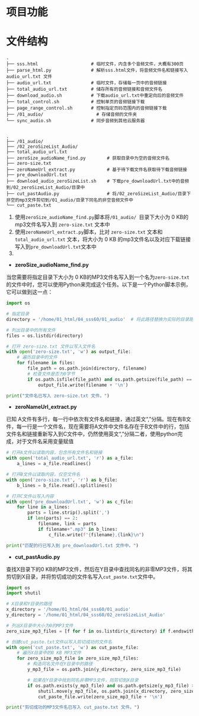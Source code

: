 # 项目功能



# 文件结构

```
.
├── sss.html                    # 临时文件，内含多个音频文件，大概有300页
├── parse_html.py               # 解析sss.html文件，将音频文件名和链接写入 audio_url.txt 文件
├── audio_url.txt               # 临时文件，存储每一页中的音频链接
├── total_audio_url.txt         # 储存所有的音频链接和音频文件名
├── download_audio.sh           # 下载audio_url.txt中重定向后的音频文件
├── total_control.sh            # 控制单页的音频链接下载
├── page_range_control.sh       # 控制指定页码范围内的音频链接下载
├── /01_audio/                    # 存储音频的文件夹
└── sync_audio.sh               # 同步音频到其他云服务器


.
├── /01_audio/ 
├── /02_zeroSizeList_Audio/
├── total_audio_url.txt
├── zeroSize_audioName_find.py        # 获取目录中为空的音频文件名
├── zero-size.txt
├── zeroNameUrl_extract.py            # 基于待下载文件名获取待下载音频链接
├── pre_downloadUrl.txt
├── download_audio_zeroSizeList.sh    # 下载pre_downloadUrl.txt中的音频到/02_zeroSizeList_Audio/目录中
├── cut_pastAudio.py                  # 将/02_zeroSizeList_Audio/目录下非空的mp3文件剪切到/01_audio/目录下同名的非空音频文件中
└── cut_paste.txt

```

1. 使用`zeroSize_audioName_find.py`脚本将`/01_audio/ `目录下大小为 0 KB的mp3文件名写入到 `zero-size.txt` 文本中
2. 使用`zeroNameUrl_extract.py`脚本，比对 `zero-size.txt` 文本和 `total_audio_url.txt` 文本，将大小为 0 KB 的mp3文件名以及对应下载链接写入到`pre_downloadUrl.txt`文本中
3. 






- **zeroSize_audioName_find.py**

当您需要将指定目录下大小为 0 KB的MP3文件名写入到一个名为`zero-size.txt`的文件中时，您可以使用Python来完成这个任务。以下是一个Python脚本示例，它可以做到这一点：

```python
import os

# 指定目录
directory = '/home/01_html/04_sss60/01_audio'  # 将此路径替换为实际的目录路径

# 列出目录中的所有文件
files = os.listdir(directory)

# 打开 zero-size.txt 文件以写入文件名
with open('zero-size.txt', 'w') as output_file:
    # 遍历目录中的文件
    for filename in files:
        file_path = os.path.join(directory, filename)
        # 检查文件是否为0字节
        if os.path.isfile(file_path) and os.path.getsize(file_path) == 0 and filename.endswith('.mp3'):
            output_file.write(filename + '\n')

print("文件名已写入 zero-size.txt 文件。")
```

- **zeroNameUrl_extract.py**

已知 A文件有多行，每一行中依次有文件名和链接，通过英文“,”分隔。现在有B文件，每一行是一个文件名，现在需要将A文件中文件名存在于B文件中的行，包括文件名和链接重新写入到C文件中，仍然使用英文“,”分隔二者，使用python完成，对于文件名采用变量赋值

```python
# 打开A文件以读取内容，包含所有文件名和链接
with open('total_audio_url.txt', 'r') as a_file:
    a_lines = a_file.readlines()

# 打开B文件以读取内容，仅空文件名
with open('zero-size.txt', 'r') as b_file:
    b_lines = b_file.read().splitlines()

# 打开C文件以写入内容
with open('pre_downloadUrl.txt', 'w') as c_file:
    for line in a_lines:
        parts = line.strip().split(',')
        if len(parts) == 2:
            filename, link = parts
            if filename+".mp3" in b_lines:
                c_file.write(f"{filename},{link}\n")

print("匹配的行已写入到 pre_downloadUrl.txt 文件中。")
```

- **cut_pastAudio.py**

查找X目录下的0 KB的MP3文件，然后在Y目录中查找同名的非零MP3文件，将其剪切到X目录，并将剪切成功的文件名写入`cut_paste.txt`文件中。

```python
import os
import shutil

# X目录和Y目录的路径
x_directory = '/home/01_html/04_sss60/01_audio'
y_directory = '/home/01_html/04_sss60/02_zeroSizeList_Audio'

# 列出X目录中大小为0的MP3文件
zero_size_mp3_files = [f for f in os.listdir(x_directory) if f.endswith('.mp3') and os.path.getsize(os.path.join(x_directory, f)) == 0]

# 创建cut_paste.txt文件以写入剪切成功的文件名
with open('cut_paste.txt', 'w') as cut_paste_file:
    # 遍历X目录中的0 KB MP3文件
    for zero_size_mp3_file in zero_size_mp3_files:
        # 构造同名文件在Y目录中的路径
        y_mp3_file = os.path.join(y_directory, zero_size_mp3_file)

        # 如果在Y目录中找到同名非零MP3文件，则剪切到X目录
        if os.path.exists(y_mp3_file) and os.path.getsize(y_mp3_file) > 0:
            shutil.move(y_mp3_file, os.path.join(x_directory, zero_size_mp3_file))
            cut_paste_file.write(zero_size_mp3_file + '\n')

print("剪切成功的MP3文件名已写入 cut_paste.txt 文件。")
```

